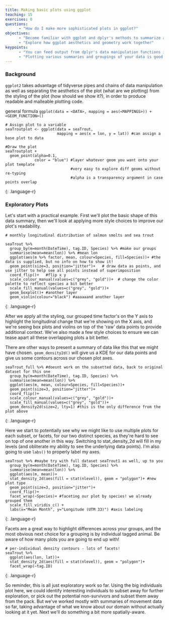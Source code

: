 ```yaml
---
title: Making basic plots using ggplot
teaching: 15
exercises: 0
questions:
      - "How do I make more sophisticated plots in ggplot?"
objectives:
      - "Become familiar with ggplot and dplyr's methods to summarize and plot data"
      - "Explore how ggplot aesthetics and geometry work together"
keypoints:
      - "You can feed output from dplyr's data manipulation functions into ggplot using pipes."
      - "Plotting various summaries and groupings of your data is good practice at the exploratory phase, and dplyr and ggplot make iterating different ideas straightforward."
---
```



### Background

`ggplot2` takes advantage of tidyverse pipes and chains of data manipulation as well as separating the aesthetics of the plot (what are we plotting) from the styling of the plot (how should we show it?), in order to produce readable and malleable plotting code.

general formula `ggplot(data = <DATA>, mapping = aes(<MAPPINGS>)) + <GEOM_FUNCTION>()`

~~~
# Assign plot to a variable
seaTroutplot <- ggplot(data = seaTrout, 
                       mapping = aes(x = lon, y = lat)) #can assign a base plot to data

#Draw the plot
seaTroutplot + 
  geom_point(alpha=0.1, 
             color = "blue") #layer whatever geom you want onto your plot template
                             #very easy to explore diff geoms without re-typing
                             #alpha is a transparency argument in case points overlap
~~~
{: .language-r}


### Exploratory Plots

Let's start with a practical example. First we'll plot the basic shape of this data summary, then we'll look at applying more style choices to improve our plot's readability.
~~~
# monthly longitudinal distribution of salmon smolts and sea trout

seaTrout %>%
  group_by(m=month(DateTime), tag.ID, Species) %>% #make our groups
  summarise(mean=mean(lon)) %>% #mean lon
  ggplot(aes(m %>% factor, mean, colour=Species, fill=Species))+ #the data is supplied, but no info on how to show it!
  geom_point(size=3, position="jitter")+   # draw data as points, and use jitter to help see all points instead of superimposition
  coord_flip()+   #flip x y    
  scale_colour_manual(values=c("grey", "gold"))+  # change the color palette to reflect species a bit better
  scale_fill_manual(values=c("grey", "gold"))+ 
  geom_boxplot()+ #another layer
  geom_violin(colour="black") #aaaaaand another layer

~~~
{: .language-r}

After we apply all the styling, our grouped time factor's on the Y axis to highlight the longitudinal change that we're showing on the X axis, and we're seeing box plots and violins on top of the 'raw' data points to provide additional context. We've also made a few style choices to ensure we can tease apart all these overlapping plots a bit better.


There are other ways to present a summary of data like this that we might have chosen. `geom_density2d()` will give us a KDE for our data points and give us some contours across our chosen plot axes.
~~~
seaTrout_full %>% #doesnt work on the subsetted data, back to original dataset for this one
  group_by(m=month(DateTime), tag.ID, Species) %>%
  summarise(mean=mean(lon)) %>%
  ggplot(aes(m, mean, colour=Species, fill=Species))+
  geom_point(size=3, position="jitter")+
  coord_flip()+
  scale_colour_manual(values=c("grey", "gold"))+
  scale_fill_manual(values=c("grey", "gold"))+
  geom_density2d(size=2, lty=1) #this is the only difference from the plot above 
~~~
{: .language-r}

Here we start to potentially see why we might like to use multiple plots for each subset, or facets, for our two distinct species, as they're hard to see on top of one another in this way. Switching to stat_density_2d will fill in my levels (and obliterate my ability to see the underlying data points). I'm also going to use `labs()` to properly label my axes.

~~~
seaTrout %>% #maybe try with full dataset seaTrout1 as well, up to you
  group_by(m=month(DateTime), tag.ID, Species) %>%
  summarise(mean=mean(lon)) %>%
  ggplot(aes(m, mean))+
  stat_density_2d(aes(fill = stat(nlevel)), geom = "polygon")+ #new plot type
  geom_point(size=3, position="jitter")+
  coord_flip()+
  facet_wrap(~Species)+ #faceting our plot by species! we already grouped them
  scale_fill_viridis_c() +
  labs(x="Mean Month", y="Longitude (UTM 33)") #axis labeling
~~~
{: .language-r}

Facets are a great way to highlight differences across your groups, and the most obvious next choice for a grouping is by individual tagged animal. Be aware of how many plots you are going to end up with!

~~~
# per-individual density contours - lots of facets!
seaTrout %>%
  ggplot(aes(lon, lat))+
  stat_density_2d(aes(fill = stat(nlevel)), geom = "polygon")+
  facet_wrap(~tag.ID)
~~~
{: .language-r}

So reminder, this is all just exploratory work so far. Using the big individuals plot here, we could identify interesting individuals to subset away for further exploration, or pick out the potential non-survivors and subset them away from the pack. But we've worked mostly with summaries of movement data so far, taking advantage of what we know about our domain without actually looking at it yet. Next we'll do something a bit more spatially-aware.
